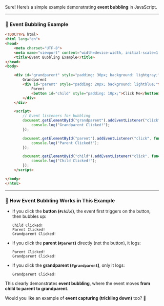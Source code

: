 Sure! Here’s a simple example demonstrating **event bubbling** in JavaScript.

---

### 🔹 **Event Bubbling Example**
```html
<!DOCTYPE html>
<html lang="en">
<head>
    <meta charset="UTF-8">
    <meta name="viewport" content="width=device-width, initial-scale=1.0">
    <title>Event Bubbling Example</title>
</head>
<body>

    <div id="grandparent" style="padding: 30px; background: lightgray;">
        Grandparent
        <div id="parent" style="padding: 20px; background: lightblue;">
            Parent
            <button id="child" style="padding: 10px;">Click Me</button>
        </div>
    </div>

    <script>
        // Event listeners for bubbling
        document.getElementById("grandparent").addEventListener("click", function() {
            console.log("Grandparent Clicked!");
        });

        document.getElementById("parent").addEventListener("click", function() {
            console.log("Parent Clicked!");
        });

        document.getElementById("child").addEventListener("click", function() {
            console.log("Child Clicked!");
        });
    </script>

</body>
</html>
```

---

### 🔹 **How Event Bubbling Works in This Example**
- If you click the **button (`#child`)**, the event first triggers on the button, then bubbles up:
  ```
  Child Clicked!
  Parent Clicked!
  Grandparent Clicked!
  ```
- If you click the **parent (`#parent`)** directly (not the button), it logs:
  ```
  Parent Clicked!
  Grandparent Clicked!
  ```
- If you click the **grandparent (`#grandparent`)**, only it logs:
  ```
  Grandparent Clicked!
  ```

This clearly demonstrates **event bubbling**, where the event moves **from child to parent to grandparent**.

Would you like an example of **event capturing (trickling down)** too? 🚀